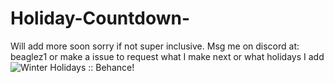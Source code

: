 # Holiday-Countdown-
Will add more soon sorry if not super inclusive.
Msg me on discord at: beaglez1 or make a issue to request what I make next or what holidays I add
<img src="https://mir-s3-cdn-cf.behance.net/project_modules/hd/f36f96110033033.5fe1ffacddc8b.gif" alt="Winter Holidays :: Behance"/>!
